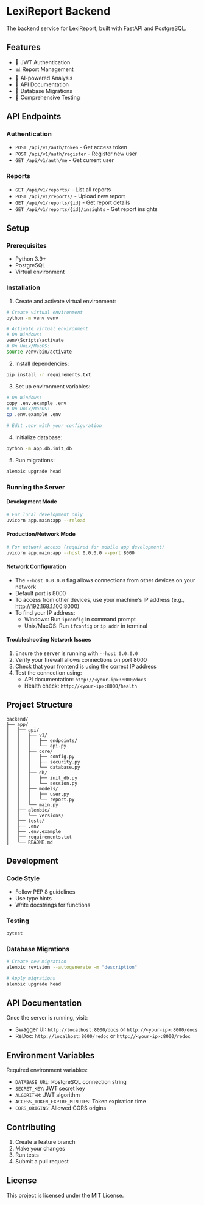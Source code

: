 # LexiReport Backend

The backend service for LexiReport, built with FastAPI and PostgreSQL.

## Features

- 🔐 JWT Authentication
- 📊 Report Management
- 🤖 AI-powered Analysis
- 📝 API Documentation
- 🔄 Database Migrations
- 🧪 Comprehensive Testing

## API Endpoints

### Authentication
- `POST /api/v1/auth/token` - Get access token
- `POST /api/v1/auth/register` - Register new user
- `GET /api/v1/auth/me` - Get current user

### Reports
- `GET /api/v1/reports/` - List all reports
- `POST /api/v1/reports/` - Upload new report
- `GET /api/v1/reports/{id}` - Get report details
- `GET /api/v1/reports/{id}/insights` - Get report insights

## Setup

### Prerequisites
- Python 3.9+
- PostgreSQL
- Virtual environment

### Installation

1. Create and activate virtual environment:
```bash
# Create virtual environment
python -m venv venv

# Activate virtual environment
# On Windows:
venv\Scripts\activate
# On Unix/MacOS:
source venv/bin/activate
```

2. Install dependencies:
```bash
pip install -r requirements.txt
```

3. Set up environment variables:
```bash
# On Windows:
copy .env.example .env
# On Unix/MacOS:
cp .env.example .env

# Edit .env with your configuration
```

4. Initialize database:
```bash
python -m app.db.init_db
```

5. Run migrations:
```bash
alembic upgrade head
```

### Running the Server

#### Development Mode
```bash
# For local development only
uvicorn app.main:app --reload
```

#### Production/Network Mode
```bash
# For network access (required for mobile app development)
uvicorn app.main:app --host 0.0.0.0 --port 8000
```

#### Network Configuration
- The `--host 0.0.0.0` flag allows connections from other devices on your network
- Default port is 8000
- To access from other devices, use your machine's IP address (e.g., http://192.168.1.100:8000)
- To find your IP address:
  - Windows: Run `ipconfig` in command prompt
  - Unix/MacOS: Run `ifconfig` or `ip addr` in terminal

#### Troubleshooting Network Issues
1. Ensure the server is running with `--host 0.0.0.0`
2. Verify your firewall allows connections on port 8000
3. Check that your frontend is using the correct IP address
4. Test the connection using:
   - API documentation: `http://<your-ip>:8000/docs`
   - Health check: `http://<your-ip>:8000/health`

## Project Structure

```
backend/
├── app/
│   ├── api/
│   │   ├── v1/
│   │   │   ├── endpoints/
│   │   │   └── api.py
│   │   ├── core/
│   │   │   ├── config.py
│   │   │   ├── security.py
│   │   │   └── database.py
│   │   ├── db/
│   │   │   ├── init_db.py
│   │   │   └── session.py
│   │   ├── models/
│   │   │   ├── user.py
│   │   │   └── report.py
│   │   └── main.py
│   ├── alembic/
│   │   └── versions/
│   ├── tests/
│   ├── .env
│   ├── .env.example
│   ├── requirements.txt
│   └── README.md
```

## Development

### Code Style
- Follow PEP 8 guidelines
- Use type hints
- Write docstrings for functions

### Testing
```bash
pytest
```

### Database Migrations
```bash
# Create new migration
alembic revision --autogenerate -m "description"

# Apply migrations
alembic upgrade head
```

## API Documentation

Once the server is running, visit:
- Swagger UI: `http://localhost:8000/docs` or `http://<your-ip>:8000/docs`
- ReDoc: `http://localhost:8000/redoc` or `http://<your-ip>:8000/redoc`

## Environment Variables

Required environment variables:
- `DATABASE_URL`: PostgreSQL connection string
- `SECRET_KEY`: JWT secret key
- `ALGORITHM`: JWT algorithm
- `ACCESS_TOKEN_EXPIRE_MINUTES`: Token expiration time
- `CORS_ORIGINS`: Allowed CORS origins

## Contributing

1. Create a feature branch
2. Make your changes
3. Run tests
4. Submit a pull request

## License

This project is licensed under the MIT License. 